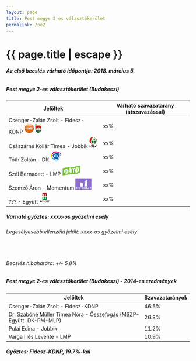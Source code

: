 ```yaml
---
layout: page
title: Pest megye 2-es választókerület
permalink: /pe2
---
```


<h1 class="page-title">{{ page.title | escape }}</h1>

<div class="section">
    <div class="row">
          <div class="col s12"><h6><span><strong>Az első becslés várható időpontja: 2018. március 5.</strong></span></h6>
		  <h5>Pest megye 2-es választókerület (Budakeszi)</h5>
            <table class="striped">
              <thead>
                <tr>
                    <th>Jelöltek</th>
                    <th>Várható szavazatarány (átszavazással)</th>
                </tr>
              </thead>
              <tbody>
             <tr>
                  <td>Csenger-Zalán Zsolt - Fidesz-KDNP <img src="images/fideszkdnp_logo.png"></td>
				  <td id="id_fidesz">xx%</td>
			</tr>
			<tr><td>Császárné Kollár Tímea - Jobbik <img src="images/jobbik_logo.png"></td><td id="id_jobbik">xx%</td></tr>
<tr>
                  <td>Tóth Zoltán - DK <img src="images/dk_logo.png"></td>
				  <td id="id_baloldal">xx%</td>
			</tr>
			<tr>
                  <td>Szél Bernadett - LMP <img src="images/lmp_logo.png"></td>
				  <td id="id_lmp">xx%</td>
			</tr>
			<tr>
				  <td>Szemző Áron - Momentum <img src="images/momentum_logo.png"></td>
				  <td id="id_momentum">xx%</td>
			</tr>
<tr>
<td>??? -  Együtt <img src="images/egyutt_logo.png"></td>
<td id="id_egyutt">xx%</td>
</tr>                
              </tbody>
            </table>
			<h5>Várható győztes: <span id="gyoztes">xx</span><span id="esely">xx</span><span>-os győzelmi esély</span></h5>
			<h6>Legesélyesebb ellenzéki jelölt: <span id="masodik">xx</span><span id="esely2">xx</span><span>-os győzelmi esély</span></h6>
			<br/>
			<h6>Becslés hibahatára: +/- 5.8%</h6>
          </div>
    </div>
</div>

<div class="section">
    <div class="row">
          <div class="col s12">
		  <h5>Pest megye 2-es választókerület (Budakeszi) - 2014-es eredmények</h5>
            <table class="striped">
              <thead>
                <tr>
                    <th>Jelöltek</th>
                    <th>Szavazatarányok</th>
                </tr>
              </thead>
              <tbody>
             <tr>
                  <td>Csenger-Zalán Zsolt - Fidesz-KDNP</td>
				  <td>46.5%</td>
			</tr>
			<tr>
			      <td>Dr. Szabóné Müller Timea Nóra - Összefogás (MSZP-Együtt-DK-PM-MLP)</td>
				  <td>26.8%</td>  
			</tr>
			<tr>
			      <td>Pulai Edina - Jobbik</td>
				  <td>11.2%</td>
			</tr>
			<tr>
				  <td>Varga Illés Levente - LMP</td>
				  <td>10.9%</td>
			</tr>  	
              </tbody>
            </table>
			<h5>Győztes: Fidesz-KDNP, 19.7%-kal</h5>
          </div>
    </div>
</div>
